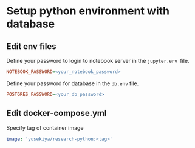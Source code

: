 # Setup python environment with database

## Edit env files

Define your password to login to notebook server in the `jupyter.env `file.

``` ini
NOTEBOOK_PASSWORD=<your_notebook_password>
```

Define your password for database in the `db.env` file.

``` ini
POSTGRES_PASSWORD=<your_db_password>
```

## Edit docker-compose.yml

Specify tag of container image

```yaml
image: 'yusekiya/research-python:<tag>'
```
